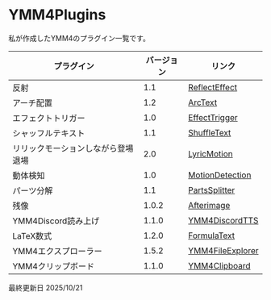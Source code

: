 # YMM4Plugins
私が作成したYMM4のプラグイン一覧です。

|プラグイン|バージョン|リンク|
|-|-|-|
|反射|1.1|[ReflectEffect](https://github.com/Dolphin-kun/ReflectEffect)|
|アーチ配置|1.2|[ArcText](https://github.com/Dolphin-kun/ArcText)|
|エフェクトトリガー|1.0|[EffectTrigger](https://github.com/Dolphin-kun/EffectTrigger)|
|シャッフルテキスト|1.1|[ShuffleText](https://github.com/Dolphin-kun/ShuffleText)|
|リリックモーションしながら登場退場|2.0|[LyricMotion](https://github.com/Dolphin-kun/LyricMotion)|
|動体検知|1.0|[MotionDetection](https://github.com/Dolphin-kun/MotionDetection)|
|パーツ分解|1.1|[PartsSplitter](https://github.com/Dolphin-kun/PartsSplitter)|
|残像|1.0.2|[Afterimage](https://github.com/Dolphin-kun/Afterimage)|
|YMM4Discord読み上げ|1.1.0|[YMM4DiscordTTS](https://github.com/Dolphin-kun/YMM4DiscordTTS)|
|LaTeX数式|1.2.0|[FormulaText](https://github.com/Dolphin-kun/FormulaText)|
|YMM4エクスプローラー|1.5.2|[YMM4FileExplorer](https://github.com/Dolphin-kun/YMM4FileExplorer)|
|YMM4クリップボード|1.1.0|[YMM4Clipboard](https://github.com/Dolphin-kun/YMM4Clipboard)|

最終更新日
2025/10/21
